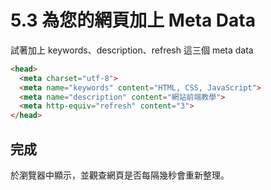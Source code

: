 # 5.3 為您的網頁加上 Meta Data

試著加上 keywords、description、refresh 這三個 meta data

```html
<head>
  <meta charset="utf-8">
  <meta name="keywords" content="HTML, CSS, JavaScript">
  <meta name="description" content="網站前端教學">
  <meta http-equiv="refresh" content="3">
</head>
```



## 完成

於瀏覽器中顯示，並觀查網頁是否每隔幾秒會重新整理。




